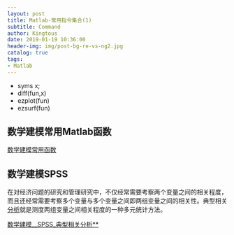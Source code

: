 ```yaml
---
layout: post
title: Matlab-常用指令集合(1)
subtitle: Command
author: Kingtous
date: 2019-01-19 10:36:00
header-img: img/post-bg-re-vs-ng2.jpg
catalog: true
tags:
- Matlab
---
```


- syms x;
- diff(fun,x)
- ezplot(fun)
- ezsurf(fun)

## 数学建模常用Matlab函数

[数学建模常用函数](http://www.360doc.com/content/11/0704/10/2617151_131368497.shtml)

## 数学建模SPSS

在对经济问题的研究和管理研究中，不仅经常需要考察两个变量之间的相关程度，而且还经常需要考察多个变量与多个变量之间即两组变量之间的相关性。典型相关[分析](http://www.cda.cn/)就是测度两组变量之间相关程度的一种多元统计方法。

[数学建模__SPSS_典型相关分析**](http://blog.sina.com.cn/s/blog_13ec1876a0102xcx1.html)
